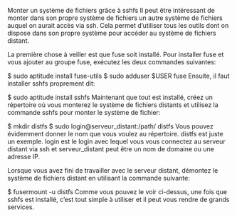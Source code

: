 Monter un système de fichiers grâce à sshfs
Il peut être intéressant de monter dans son propre système de fichiers un autre système de fichiers auquel on aurait accès via ssh. Cela permet d’utiliser tous les outils dont on dispose dans son propre système pour accéder au système de fichiers distant.

La première chose à veiller est que fuse soit installé.
Pour installer fuse et vous ajouter au groupe fuse, exécutez les deux commandes suivantes:

$ sudo aptitude install fuse-utils
$ sudo adduser $USER fuse
Ensuite, il faut installer sshfs proprement dit:

$ sudo aptitude install sshfs
Maintenant que tout est installé, créez un répertoire où vous monterez le système de fichiers distants et utilisez la commande sshfs pour monter le système de fichier:

$ mkdir distfs
$ sudo login@serveur_distant:/path/ distfs
Vous pouvez évidemment donner le nom que vous voulez au répertoire. distfs est juste un exemple. login est le login avec lequel vous vous connectez au serveur distant via ssh et serveur_distant peut être un nom de domaine ou une adresse IP.

Lorsque vous avez fini de travailler avec le serveur distant, démontez le système de fichiers distant en utilisant la commande suivante:

$ fusermount -u distfs
Comme vous pouvez le voir ci-dessus, une fois que sshfs est installé, c’est tout simple à utiliser et il peut vous rendre de grands services.